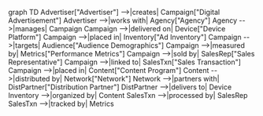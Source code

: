 graph TD
    Advertiser["Advertiser"] -->|creates| Campaign["Digital Advertisement"]
    Advertiser -->|works with| Agency["Agency"]
    Agency -->|manages| Campaign
    Campaign -->|delivered on| Device["Device Platform"]
    Campaign -->|placed in| Inventory["Ad Inventory"]
    Campaign -->|targets| Audience["Audience Demographics"]
    Campaign -->|measured by| Metrics["Performance Metrics"]
    Campaign -->|sold by| SalesRep["Sales Representative"]
    Campaign -->|linked to| SalesTxn["Sales Transaction"]
    Campaign -->|placed in| Content["Content Program"]
    Content -->|distributed by| Network["Network"]
    Network -->|partners with| DistPartner["Distribution Partner"]
    DistPartner -->|delivers to| Device
    Inventory -->|organized by| Content
    SalesTxn -->|processed by| SalesRep
    SalesTxn -->|tracked by| Metrics
